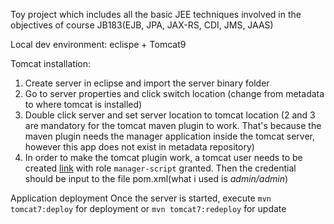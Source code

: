 Toy project which includes all the basic JEE techniques involved in the objectives of course JB183(EJB, JPA, JAX-RS, CDI, JMS, JAAS)

Local dev environment: eclispe + Tomcat9

Tomcat installation:
1. Create server in eclipse and import the server binary folder
2. Go to server properties and click switch location (change from metadata to where tomcat is installed)
3. Double click server and set server location to tomcat location
(2 and 3 are mandatory for the tomcat maven plugin to work. That's because the maven plugin needs the manager application inside the tomcat server, however this app does not exist in metadata repository)
4. In order to make the tomcat plugin work, a tomcat user needs to be created [link](http://tomcat.apache.org/tomcat-7.0-doc/manager-howto.html) with role `manager-script` granted. Then the credential should be input to the file pom.xml(what i used is *admin/admin*)

Application deployment
Once the server is started, execute `mvn tomcat7:deploy` for deployment or `mvn tomcat7:redeploy` for update